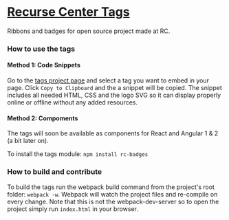 # [Recurse Center Tags](http://swag.recurse.com)

Ribbons and badges for open source project made at RC.

### How to use the tags

#### Method 1: Code Snippets

Go to the [tags project page](http://swag.recurse.com) and select a tag you want to embed in your page. Click `Copy to Clipboard` and the a snippet will be copied. The snippet includes all needed HTML, CSS and the logo SVG so it can display properly online or offline without any added resources.

#### Method 2: Compoments

The tags will soon be available as components for React and Angular 1 & 2 (a bit later on).

To install the tags module:
`npm install rc-badges`


### How to build and contribute

To build the tags run the webpack build command from the project's root folder: `webpack -w`.
Webpack will watch the project files and re-compile on every change. Note that this is not the webpack-dev-server 
so to open the project simply run `index.html` in your browser.


<br/>
<div style='text-align:center; margin:auto;'>
<a href='http://www.recurse.com' title='Made with love at the Recurse Center'><img src='https://cloud.githubusercontent.com/assets/2883345/11322973/9e557144-910b-11e5-959a-8fdaaa4a88c5.png' height='14px'/></a>
</div>
